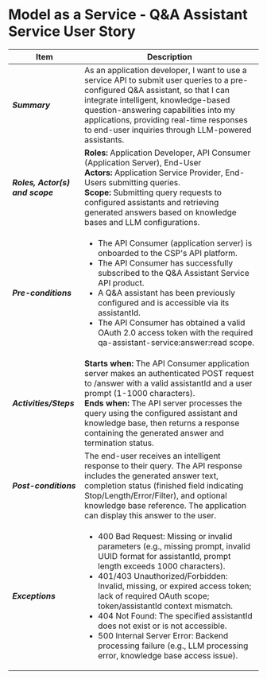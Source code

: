 # Model as a Service - Q&A Assistant Service User Story

| Item                      | Description |
|---------------------------|-------------|
| ***Summary***                   |As an application developer, I want to use a service API to submit user queries to a pre-configured Q&A assistant, so that I can integrate intelligent, knowledge-based question-answering capabilities into my applications, providing real-time responses to end-user inquiries through LLM-powered assistants.|
| ***Roles, Actor(s) and scope*** |**Roles:** Application Developer, API Consumer (Application Server), End-User <br/> **Actors:** Application Service Provider, End-Users submitting queries. <br/>**Scope:** Submitting query requests to configured assistants and retrieving generated answers based on knowledge bases and LLM configurations.|
| ***Pre-conditions***            |<ul><li>The API Consumer (application server) is onboarded to the CSP's API platform. </li><li>The API Consumer has successfully subscribed to the Q&A Assistant Service API product. </li><li> A Q&A assistant has been previously configured and is accessible via its assistantId. </li><li> The API Consumer has obtained a valid OAuth 2.0 access token with the required qa-assistant-service:answer:read scope. </li></ul>|
| ***Activities/Steps***          |**Starts when:** The API Consumer application server makes an authenticated POST request to /answer with a valid assistantId and a user prompt (1-1000 characters).<br/> **Ends when:** The API server processes the query using the configured assistant and knowledge base, then returns a response containing the generated answer and termination status.|
| ***Post-conditions***           |The end-user receives an intelligent response to their query. The API response includes the generated answer text, completion status (finished field indicating Stop/Length/Error/Filter), and optional knowledge base reference. The application can display this answer to the user.|
| ***Exceptions***                |<ul><li>400 Bad Request: Missing or invalid parameters (e.g., missing prompt, invalid UUID format for assistantId, prompt length exceeds 1000 characters).</li><li>401/403 Unauthorized/Forbidden: Invalid, missing, or expired access token; lack of required OAuth scope; token/assistantId context mismatch.</li><li>404 Not Found: The specified assistantId does not exist or is not accessible.</li><li>500 Internal Server Error: Backend processing failure (e.g., LLM processing error, knowledge base access issue).</li></ul>|
